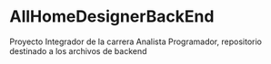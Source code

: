 # AllHomeDesignerBackEnd

Proyecto Integrador de la carrera Analista Programador, repositorio destinado a los archivos de backend
